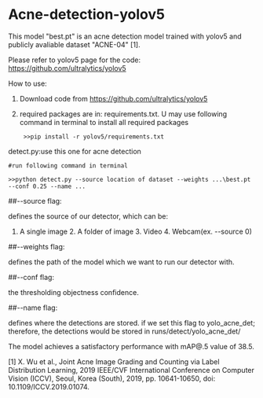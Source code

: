 # Acne-detection-yolov5
This model "best.pt" is an acne detection model trained with yolov5 and publicly avaliable dataset "ACNE-04" [1].

Please refer to yolov5 page for the code:  https://github.com/ultralytics/yolov5

How to use:

1. Download code from  https://github.com/ultralytics/yolov5
    
2. required packages are in: requirements.txt. U may use following command in terminal to install all required packages
          
        >>pip install -r yolov5/requirements.txt
                
detect.py:use this one for acne detection
    
	#run following command in terminal
        
	>>python detect.py --source location of dataset --weights ...\best.pt --conf 0.25 --name ...
        
##--source flag: 
        
defines the source of our detector, which can be: 
                
1. A single image 2. A folder of image 3. Video 4. Webcam(ex. --source 0)
                
##--weights flag:
        
defines the path of the model which we want to run our detector with. 
                
##--conf flag: 
        
the thresholding objectness confidence.
                
##--name flag:

defines where the detections are stored. if we set this flag to yolo_acne_det; therefore, the detections would be stored in runs/detect/yolo_acne_det/

The model achieves a satisfactory performance with mAP@.5 value of 38.5.

[1] X. Wu et al., Joint Acne Image Grading and Counting via Label Distribution Learning, 2019 IEEE/CVF International Conference on Computer Vision (ICCV), Seoul, Korea (South), 2019, pp. 10641-10650, doi: 10.1109/ICCV.2019.01074.

